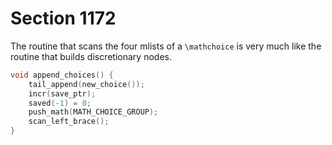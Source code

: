 # Section 1172

The routine that scans the four mlists of a `\mathchoice` is very much like the routine that builds discretionary nodes.

```c math/math_lists.c
void append_choices() {
    tail_append(new_choice());
    incr(save_ptr);
    saved(-1) = 0;
    push_math(MATH_CHOICE_GROUP);
    scan_left_brace();
}
```
